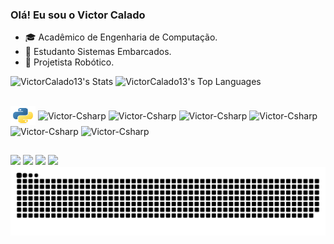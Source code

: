 ### Olá! Eu sou o Victor Calado

- 🎓 Acadêmico de Engenharia de Computação.
- 📕 Estudanto Sistemas Embarcados.
- 🤖 Projetista Robótico.
  

![VictorCalado13's Stats](https://github-readme-stats.vercel.app/api?username=VictorCalado13&theme=tokyonight&show_icons=true&hide_border=true&count_private=true)     ![VictorCalado13's Top Languages](https://github-readme-stats.vercel.app/api/top-langs/?username=VictorCalado13&theme=tokyonight&show_icons=true&hide_border=true&layout=compact)


<div style="display: inline_block"><br>
  <img align="center" alt="Victor-Python" height="30" width="40" src="https://raw.githubusercontent.com/devicons/devicon/master/icons/python/python-original.svg">
  <img align="center" alt="Victor-Csharp" height="30" src="https://cdn.jsdelivr.net/gh/devicons/devicon/icons/c/c-original.svg" />
  <img align="center" alt="Victor-Csharp" height="30" src="https://cdn.jsdelivr.net/gh/devicons/devicon/icons/cplusplus/cplusplus-original.svg" />
  <img align="center" alt="Victor-Csharp" height="30" src="https://cdn.jsdelivr.net/gh/devicons/devicon/icons/java/java-original.svg" />
  <img align="center" alt="Victor-Csharp" height="30" src="https://cdn.jsdelivr.net/gh/devicons/devicon/icons/matlab/matlab-original.svg" />
  <img align="center" alt="Victor-Csharp" height="30"src="https://cdn.jsdelivr.net/gh/devicons/devicon/icons/raspberrypi/raspberrypi-original.svg" /> 
  <img align="center" alt="Victor-Csharp" height="30" width="40" src="https://cdn.jsdelivr.net/gh/devicons/devicon/icons/arduino/arduino-original-wordmark.svg" />
          
</div>
  
  ##
 
<div> 
  <a href="https://www.instagram.com/victor_calad0/" target="_blank"><img src="https://img.shields.io/badge/-Instagram-%23E4405F?style=for-the-badge&logo=instagram&logoColor=white" target="_blank"></a>
  <a href = "mailto: vcalado28@gmail.com"><img src="https://img.shields.io/badge/-Gmail-%23333?style=for-the-badge&logo=gmail&logoColor=white" target="_blank"></a>
  <a href="https://www.linkedin.com/in/vrcalado/" target="_blank"><img src="https://img.shields.io/badge/-LinkedIn-%230077B5?style=for-the-badge&logo=linkedin&logoColor=white" target="_blank"></a> 
  <a href="https://discord.gg/kMJZgxFDWc" target="_blank"><img src="https://img.shields.io/badge/Discord-7289DA?style=for-the-badge&logo=discord&logoColor=white" target="_blank"></a> 
</div>

<picture>
  <source
    media="(prefers-color-scheme: dark)"
    srcset="https://raw.githubusercontent.com/platane/snk/output/github-contribution-grid-snake-dark.svg"
  />
  <source
    media="(prefers-color-scheme: light)"
    srcset="https://raw.githubusercontent.com/platane/snk/output/github-contribution-grid-snake.svg"
  />
  <img
    alt="github contribution grid snake animation"
    src="https://raw.githubusercontent.com/platane/snk/output/github-contribution-grid-snake.svg"
  />
</picture>

